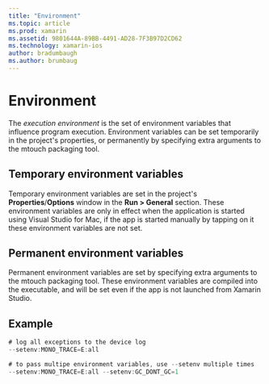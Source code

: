 ```yaml
---
title: "Environment"
ms.topic: article
ms.prod: xamarin
ms.assetid: 9801644A-89BB-4491-AD28-7F3B97D2CD62
ms.technology: xamarin-ios
author: bradumbaugh
ms.author: brumbaug
---
```


# Environment

The *execution environment* is the set of environment variables that influence program
execution. Environment variables can be set temporarily in the project's properties, or
permanently by specifying extra arguments to the mtouch packaging tool.

## Temporary environment variables

Temporary environment variables
are set in the project's **Properties**/**Options** window
in the **Run > General** section. These environment variables
are only in effect when the application is started using Visual Studio for Mac, if
the app is started manually by tapping on it these environment variables are
not set.

## Permanent environment variables

Permanent environment variables are set by specifying extra arguments to
the mtouch packaging tool. These environment variables are compiled into the
executable, and will be set even if the app is not launched from Xamarin
Studio.

## Example

```csharp
# log all exceptions to the device log
--setenv:MONO_TRACE=E:all

# to pass multipe environment variables, use --setenv multiple times
--setenv:MONO_TRACE=E:all --setenv:GC_DONT_GC=1
```

